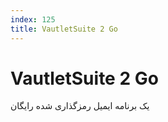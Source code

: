 ```yaml
---
index: 125
title: VautletSuite 2 Go
---
```

# VautletSuite 2 Go

یک برنامه ایمیل رمزگذاری شده رایگان
